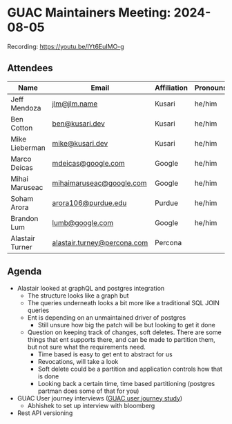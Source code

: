 # GUAC Maintainers Meeting: 2024-08-05

Recording: https://youtu.be/lYt6EuIMO-g

## Attendees

| Name | Email | Affiliation | Pronouns
| ---- | ----- | ----------- | --------
| Jeff Mendoza | jlm@jlm.name | Kusari | he/him
| Ben Cotton | ben@kusari.dev | Kusari | he/him
| Mike Lieberman | mike@kusari.dev | Kusari | he/him
| Marco Deicas | mdeicas@google.com | Google | he/him
| Mihai Maruseac | mihaimaruseac@google.com | Google | he/him
| Soham Arora | arora106@purdue.edu | Purdue | he/him
| Brandon Lum | lumb@google.com | Google | he/him
| Alastair Turner | alastair.turney@percona.com | Percona | 

## Agenda

* Alastair looked at graphQL and postgres integration
    * The structure looks like a graph but
    * The queries underneath looks a bit more like a traditional SQL JOIN queries
    * Ent is depending on an unmaintained driver of postgres
        * Still unsure how big the patch will be but looking to get it done
    * Question on keeping track of changes, soft deletes. There are some things that ent supports there, and can be made to partition them, but not sure what the requirements need.
        * Time based is easy to get ent to abstract for us
        * Revocations, will take a look
        * Soft delete could be a partition and application controls how that is done 
        * Looking back a certain time, time based partitioning (postgres partman does some of that for you)
* GUAC User journey interviews ([GUAC user journey study](https://docs.google.com/document/d/18D0B0pjNu4bbeu_emzKdwGby4ci7Hi8gjJ6aZsjmud4/edit#heading=h.pcq73hkmltrn))
    * Abhishek to set up interview with bloomberg
* Rest API versioning